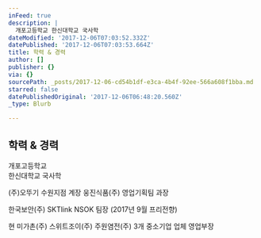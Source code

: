 ```yaml
---
inFeed: true
description: |
  개포고등학교 한신대학교 국사학
dateModified: '2017-12-06T07:03:52.332Z'
datePublished: '2017-12-06T07:03:53.664Z'
title: 학력 & 경력
author: []
publisher: {}
via: {}
sourcePath: _posts/2017-12-06-cd54b1df-e3ca-4b4f-92ee-566a608f1bba.md
starred: false
datePublishedOriginal: '2017-12-06T06:48:20.560Z'
_type: Blurb

---
```

## 학력 & 경력

개포고등학교   
한신대학교 국사학

(주)오뚜기 수원지점 계장
웅진식품(주) 영업기획팀 과장

한국보안(주) SKTlink NSOK 팀장 (2017년 9월 프리전향)

현 미가촌(주) 스위트조이(주) 주원염전(주) 3개 중소기업 업체 영업부장